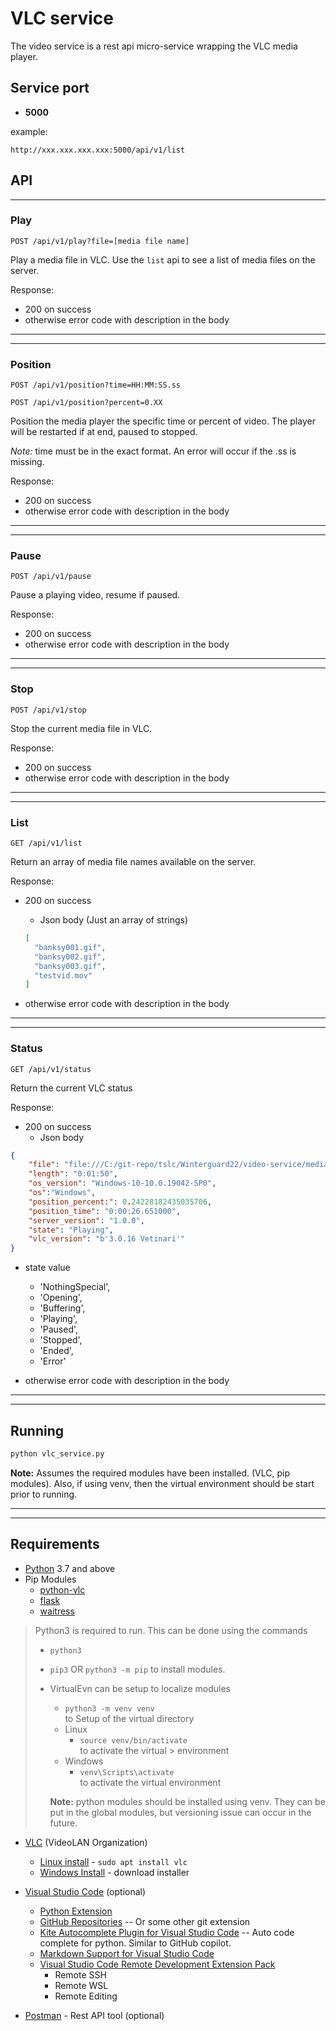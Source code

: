 # VLC service

The video service is a rest api micro-service wrapping the VLC media player.

## Service port

* **5000**

example:

```http
http://xxx.xxx.xxx.xxx:5000/api/v1/list
```

## API

___

### Play

`POST /api/v1/play?file=[media file name]`

Play a media file in VLC. Use the `list` api to see a list of media files on the server.

Response:

* 200 on success
* otherwise error code with description in the body

___
___

### Position

`POST /api/v1/position?time=HH:MM:SS.ss`

`POST /api/v1/position?percent=0.XX`

Position the media player the specific time or percent of video. The player will be restarted if at end, paused to stopped.  

*Note:* time must be in the exact format.
An error will occur if the .ss is missing.

Response:

* 200 on success
* otherwise error code with description in the body

___
___

### Pause

`POST /api/v1/pause`

Pause a playing video, resume if paused.

Response:

* 200 on success
* otherwise error code with description in the body

___

___

### Stop

`POST /api/v1/stop`

Stop the current media file in VLC.

Response:

* 200 on success
* otherwise error code with description in the body

___

___

### List

`GET /api/v1/list`

Return an array of media file names available on the server.

Response:

* 200 on success
  * Json body (Just an array of strings)

  ```json
  [
    "banksy001.gif",
    "banksy002.gif",
    "banksy003.gif",
    "testvid.mov"
  ]
  ```

* otherwise error code with description in the body

___

___

### Status

`GET /api/v1/status`

Return the current VLC status

Response:

* 200 on success
  * Json body

```json
{
    "file": "file:///C:/git-repo/tslc/Winterguard22/video-service/media/testvid.mov",
    "length": "0:01:50",
    "os_version": "Windows-10-10.0.19042-SP0",
    "os":"Windows",
    "position_percent:": 0.24228182435035706,
    "position_time": "0:00:26.651000",
    "server_version": "1.0.0",
    "state": "Playing",
    "vlc_version": "b'3.0.16 Vetinari'"
}
```

* state value
  * 'NothingSpecial',
  * 'Opening',
  * 'Buffering',
  * 'Playing',
  * 'Paused',
  * 'Stopped',
  * 'Ended',
  * 'Error'

* otherwise error code with description in the body

___
___

## Running

```bash
python vlc_service.py
```

**Note:** Assumes the required modules have been installed. (VLC, pip modules).  Also, if using venv, then the virtual environment should be start prior to running.

___
___

## Requirements

* [Python](https://www.python.org/downloads/) 3.7 and above
* Pip Modules
  * [python-vlc](https://pypi.org/project/python-vlc/)
  * [flask](https://pypi.org/project/Flask/)
  * [waitress](https://pypi.org/project/waitress/)

> Python3 is required to run.  This can be done using the commands
>
> * `python3`
> * `pip3` OR `python3 -m pip`  to install modules.
> * VirtualEvn can be setup to localize modules
>   * `python3 -m venv venv` <br> to Setup of the virtual directory
>   * Linux
>     * `source venv/bin/activate` <br> to activate the virtual > environment
>   * Windows
>     * `venv\Scripts\activate` <br> to activate the virtual environment
>
>   **Note:** python modules should be installed using venv.  They can be put in the global modules, but versioning issue can occur in the future.

* [VLC](https://www.videolan.org/) (VideoLAN Organization)
  * [Linux install](https://www.videolan.org/vlc/download-debian.html) -  `sudo apt install vlc`
  * [Windows Install](https://www.videolan.org/vlc/download-windows.html) - download installer

* [Visual Studio Code](https://code.visualstudio.com/) (optional)
  * [Python Extension](https://marketplace.visualstudio.com/items?itemName=ms-python.python)
  * [GitHub Repositories](https://marketplace.visualstudio.com/items?itemName=GitHub.remotehub) -- Or some other git extension
  * [Kite Autocomplete Plugin for Visual Studio Code](https://marketplace.visualstudio.com/items?itemName=kiteco.kite) -- Auto code complete for python.  Similar to GitHub copilot.
  * [Markdown Support for Visual Studio Code](https://marketplace.visualstudio.com/items?itemName=yzhang.markdown-all-in-one)
  * [Visual Studio Code Remote Development Extension Pack](https://marketplace.visualstudio.com/items?itemName=ms-vscode-remote.vscode-remote-extensionpack)
    * Remote SSH
    * Remote WSL
    * Remote Editing
* [Postman](https://www.postman.com/) - Rest API tool (optional)
